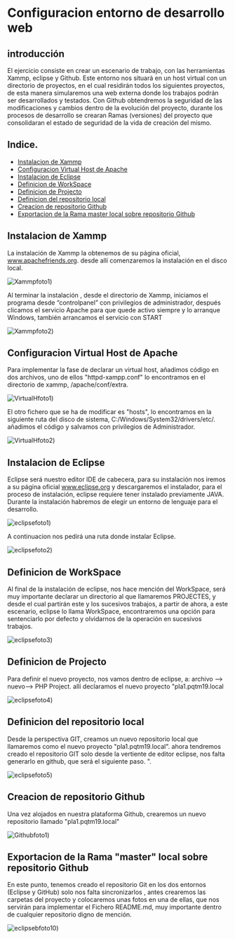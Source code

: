 # Configuracion entorno de desarrollo  web

## introducción
El ejercicio consiste en crear un escenario de trabajo, con las herramientas Xammp, eclipse y Github.
Este entorno nos situará en un host virtual con un directorio de proyectos, en el cual residirán todos los siguientes proyectos, de esta manera simularemos una web externa donde los trabajos podrán ser desarrollados y testados.
Con Github obtendremos la seguridad de las modificaciones y cambios dentro de la evolución del proyecto, durante los procesos de desarrollo se crearan Ramas (versiones) del proyecto que consolidaran el estado de seguridad de la vida de creación del mismo.

## Indice.

- [Instalacion de Xammp](#instalacion-de-xammp)
- [Configuracion Virtual Host de Apache](#configuracion-virtual-host-de-apache)
- [Instalacion de Eclipse](#instalacion-de-eclipse)
- [Definicion de WorkSpace](#definicion-de-workspace)
- [Definicion de Projecto](#definicion-de-projecto)
- [Definicion del repositorio local](#definicion-del-repositorio-local)
- [Creacion de repositorio Github](#creacion-de-repositorio-github)
- [Exportacion de la Rama master local sobre repositorio Github](#exportacion-de-la-rama-master-local-sobre-repositorio-github)

 

## Instalacion de Xammp

 La instalación de Xammp la obtenemos de su página oficial, www.apachefriends.org.
desde allí comenzaremos la instalación en el disco local.


![Xammpfoto1](/MEDIA/6_Install_Xampp.PNG))

Al terminar la instalación , desde el directorio de Xammp, iniciamos el programa desde “controlpanel” con privilegios de administrador, después clicamos el servicio Apache para que quede activo siempre y lo arranque Windows, también arrancamos el servicio con START

![Xammpfoto2](/MEDIA/12_Install_Xampp.PNG))

## Configuracion Virtual Host de Apache

  Para implementar  la fase de declarar un virtual host, añadimos código en dos archivos, uno de ellos "httpd-xampp.conf" lo encontramos en el directorio de xammp, /apache/conf/extra. 
 
 ![VirtualHfoto1](/MEDIA/virtual1.png))
 
 
 El otro fichero que se ha de modificar es "hosts", lo encontramos en la siguiente ruta del disco de sistema, C:/Windows/System32/drivers/etc/. añadimos el código y salvamos con privilegios de Administrador.
 
  ![VirtualHfoto2](/MEDIA/codigo_host.png))
 
 
 ## Instalacion de Eclipse
 
 Eclipse será nuestro editor IDE de cabecera, para su instalación nos iremos a su página oficial  www.eclipse.org  y descargaremos el instalador, para el proceso de instalación, eclipse requiere tener instalado previamente JAVA. Durante la instalación habremos de elegir un entorno de lenguaje para el desarrollo.
 
![eclipsefoto1](/MEDIA/12_Install_Eclipse.PNG)) 

A continuacion nos pedirá una ruta donde instalar Eclipse.

![eclipsefoto2](/MEDIA/18_Install_Eclipse.PNG)) 
 
 
## Definicion de WorkSpace
Al final de la instalación de eclipse, nos hace mención del WorkSpace, será muy importante declarar un directorio al que llamaremos PROJECTES, y desde el cual partirán este y los sucesivos trabajos, a partir de ahora, a este escenario, eclipse lo llama WorkSpace, encontraremos una opción para sentenciarlo por defecto y olvidarnos de la operación en sucesivos trabajos.

![eclipsefoto3](/MEDIA/20_Install_Eclipse.PNG)) 

## Definicion de Projecto

 Para definir el nuevo proyecto, nos vamos dentro de eclipse, a: archivo --> nuevo--> PHP Project.  allí declaramos el nuevo proyecto "pla1.pqtm19.local
 
![eclipsefoto4](/MEDIA/foto1.png))

## Definicion del repositorio local

Desde la perspectiva GIT, creamos un nuevo repositorio local que llamaremos como el nuevo proyecto "pla1.pqtm19.local".
ahora tendremos creado el repositorio GIT solo desde la vertiente de editor eclipse, nos falta generarlo en github, que será el siguiente paso. ".


![eclipsefoto5](/MEDIA/foto5.png))



## Creacion de repositorio Github

Una vez alojados en nuestra plataforma Github, crearemos un nuevo repositorio llamado "pla1.pqtm19.local"

![Githubfoto1](/MEDIA/foto3.png))


## Exportacion de la Rama "master" local sobre repositorio Github


 En este punto, tenemos creado el repositorio Git en los dos entornos (Eclipse y  GitHub) solo nos falta sincronizarlos , antes crearemos las carpetas del proyecto y colocaremos unas fotos en una de ellas, que nos servirán para implementar el Fichero README.md, muy importante dentro de cualquier repositorio digno de mención.
 
![eclipsebfoto10](/MEDIA/foto10.png))


